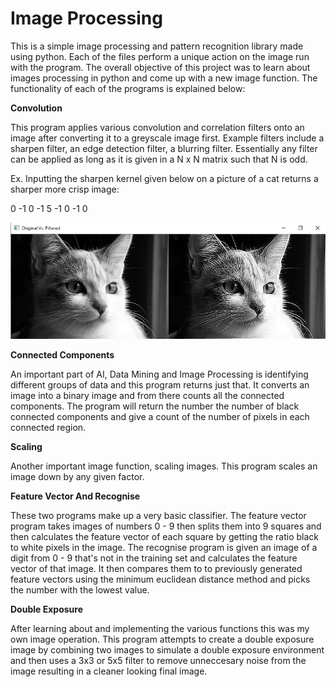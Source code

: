 # Image Processing

This is a simple image processing and pattern recognition library made using python. Each of the files perform a unique action on the image run with the program. The overall objective of this project was to learn about images processing in python and come up with a new image function. The functionality of each of the programs is explained below:


**Convolution**

This program applies various convolution and correlation filters onto an image after converting it to a greyscale image first. Example filters include a sharpen filter, an edge detection filter, a blurring filter. Essentially any filter can be applied as long as it is given in a N x N matrix such that N is odd.

Ex. Inputting the sharpen kernel given below on a picture of a cat returns a sharper more crisp image:

 0 -1  0
-1  5 -1
 0 -1  0
 
![Example of a sharpening convolutuion](https://github.com/aayush4249/Image-Processing/blob/master/Images/Convolution%20Example.jpg)
 

 


**Connected Components**

An important part of AI, Data Mining and Image Processing is identifying different groups of data and this program returns just that. It converts an image into a binary image and from there counts all the connected components. The program will return the number the number of black connected components and give a count of the number of pixels in each connected region.

**Scaling**

Another important image function, scaling images. This program scales an image down by any given factor.

**Feature Vector And Recognise**

These two programs make up a very basic classifier. The feature vector program takes images of numbers 0 - 9 then splits them into 9 squares and then calculates the feature vector of each square by getting the ratio black to white pixels in the image. The recognise program is given an image of a digit from 0 - 9 that's not in the training set and calculates the feature vector of that image. It then compares them to to previously generated feature vectors using the minimum euclidean distance method and picks the number with the lowest value.

**Double Exposure**

After learning about and implementing the various functions this was my own image operation. This program attempts to create a double exposure image by combining two images to simulate a double exposure environment and then uses a 3x3 or 5x5 filter to remove unneccesary noise from the image resulting in a cleaner looking final image.


